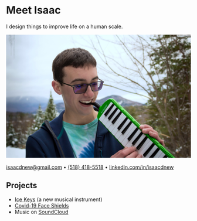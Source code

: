 # Meet Isaac

I design things to improve life on a human scale.

![Isaac holding a melodica](general-images/isaac-holding-melodica.jpg)

[isaacdnew@gmail.com](mailto:isaacdnew@gmail.com) • [(518) 418-5518](tel:1-518-418-5518) • [linkedin.com/in/isaacdnew](https://www.linkedin.com/in/isaacdnew)

## Projects

- [Ice Keys](projects/ice-keys/ice-keys.md) (a new musical instrument)
- [Covid-19 Face Shields](projects/covid-shields/covid-shields.md)
- Music on [SoundCloud](https://soundcloud.com/isaacnewcomb/)

